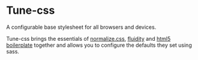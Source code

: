 # Tune-css

A configurable base stylesheet for all browsers and devices.

Tune-css brings the essentials of [normalize.css](https://necolas.github.io/normalize.css/), [fluidity](https://github.com/mrmrs/fluidity) and [html5 boilerplate](https://html5boilerplate.com/) together and allows you to configure the defaults they set using sass.